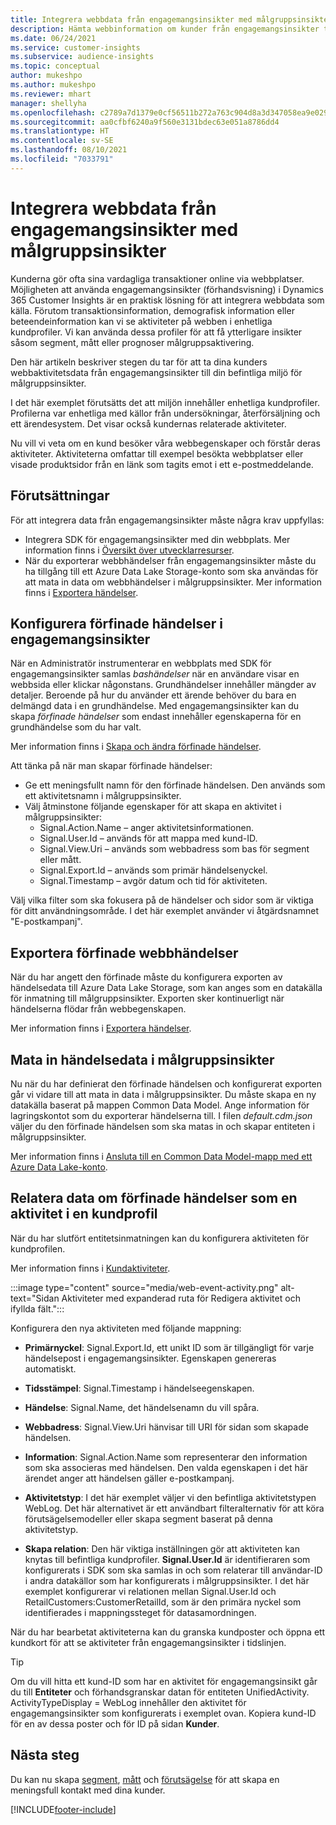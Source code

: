 ```yaml
---
title: Integrera webbdata från engagemangsinsikter med målgruppsinsikter
description: Hämta webbinformation om kunder från engagemangsinsikter till målgruppsinsikter.
ms.date: 06/24/2021
ms.service: customer-insights
ms.subservice: audience-insights
ms.topic: conceptual
author: mukeshpo
ms.author: mukeshpo
ms.reviewer: mhart
manager: shellyha
ms.openlocfilehash: c2789a7d1379e0cf56511b272a763c904d8a3d347058ea9e029aaff0f723a028
ms.sourcegitcommit: aa0cfbf6240a9f560e3131bdec63e051a8786dd4
ms.translationtype: HT
ms.contentlocale: sv-SE
ms.lasthandoff: 08/10/2021
ms.locfileid: "7033791"
---
```

# <a name="integrate-web-data-from-engagement-insights-with-audience-insights"></a>Integrera webbdata från engagemangsinsikter med målgruppsinsikter

Kunderna gör ofta sina vardagliga transaktioner online via webbplatser. Möjligheten att använda engagemangsinsikter (förhandsvisning) i Dynamics 365 Customer Insights är en praktisk lösning för att integrera webbdata som källa. Förutom transaktionsinformation, demografisk information eller beteendeinformation kan vi se aktiviteter på webben i enhetliga kundprofiler. Vi kan använda dessa profiler för att få ytterligare insikter såsom segment, mått eller prognoser målgruppsaktivering.

Den här artikeln beskriver stegen du tar för att ta dina kunders webbaktivitetsdata från engagemangsinsikter till din befintliga miljö för målgruppsinsikter.

I det här exemplet förutsätts det att miljön innehåller enhetliga kundprofiler. Profilerna var enhetliga med källor från undersökningar, återförsäljning och ett ärendesystem. Det visar också kundernas relaterade aktiviteter. 

Nu vill vi veta om en kund besöker våra webbegenskaper och förstår deras aktiviteter. Aktiviteterna omfattar till exempel besökta webbplatser eller visade produktsidor från en länk som tagits emot i ett e-postmeddelande.

## <a name="prerequisites"></a>Förutsättningar

För att integrera data från engagemangsinsikter måste några krav uppfyllas: 

- Integrera SDK för engagemangsinsikter med din webbplats. Mer information finns i [Översikt över utvecklarresurser](../engagement-insights/developer-resources.md).
- När du exporterar webbhändelser från engagemangsinsikter måste du ha tillgång till ett Azure Data Lake Storage-konto som ska användas för att mata in data om webbhändelser i målgruppsinsikter. Mer information finns i [Exportera händelser](../engagement-insights/export-events.md).

## <a name="configure-refined-events-in-engagement-insights"></a>Konfigurera förfinade händelser i engagemangsinsikter

När en Administratör instrumenterar en webbplats med SDK för engagemangsinsikter samlas *bashändelser* när en användare visar en webbsida eller klickar någonstans. Grundhändelser innehåller mängder av detaljer. Beroende på hur du använder ett ärende behöver du bara en delmängd data i en grundhändelse. Med engagemangsinsikter kan du skapa *förfinade händelser* som endast innehåller egenskaperna för en grundhändelse som du har valt.     

Mer information finns i [Skapa och ändra förfinade händelser](../engagement-insights/refined-events.md).

Att tänka på när man skapar förfinade händelser: 

- Ge ett meningsfullt namn för den förfinade händelsen. Den används som ett aktivitetsnamn i målgruppsinsikter.
- Välj åtminstone följande egenskaper för att skapa en aktivitet i målgruppsinsikter: 
    - Signal.Action.Name – anger aktivitetsinformationen.
    - Signal.User.Id – används för att mappa med kund-ID.
    - Signal.View.Uri – används som webbadress som bas för segment eller mått.
    - Signal.Export.Id – används som primär händelsenyckel.
    - Signal.Timestamp – avgör datum och tid för aktiviteten.

Välj vilka filter som ska fokusera på de händelser och sidor som är viktiga för ditt användningsområde. I det här exemplet använder vi åtgärdsnamnet "E-postkampanj".

## <a name="export-the-refined-web-events"></a>Exportera förfinade webbhändelser 

När du har angett den förfinade måste du konfigurera exporten av händelsedata till Azure Data Lake Storage, som kan anges som en datakälla för inmatning till målgruppsinsikter. Exporten sker kontinuerligt när händelserna flödar från webbegenskapen.

Mer information finns i [Exportera händelser](../engagement-insights/export-events.md).

## <a name="ingest-event-data-to-audience-insights"></a>Mata in händelsedata i målgruppsinsikter

Nu när du har definierat den förfinade händelsen och konfigurerat exporten går vi vidare till att mata in data i målgruppsinsikter. Du måste skapa en ny datakälla baserat på mappen Common Data Model. Ange information för lagringskontot som du exporterar händelserna till. I filen *default.cdm.json* väljer du den förfinade händelsen som ska matas in och skapar entiteten i målgruppsinsikter.

Mer information finns i [Ansluta till en Common Data Model-mapp med ett Azure Data Lake-konto](connect-common-data-model.md).


## <a name="relate-refined-event-data-as-an-activity-of-a-customer-profile"></a>Relatera data om förfinade händelser som en aktivitet i en kundprofil

När du har slutfört entitetsinmatningen kan du konfigurera aktiviteten för kundprofilen.

Mer information finns i [Kundaktiviteter](activities.md).

:::image type="content" source="media/web-event-activity.png" alt-text="Sidan Aktiviteter med expanderad ruta för Redigera aktivitet och ifyllda fält.":::

Konfigurera den nya aktiviteten med följande mappning: 

- **Primärnyckel**: Signal.Export.Id, ett unikt ID som är tillgängligt för varje händelsepost i engagemangsinsikter. Egenskapen genereras automatiskt.

- **Tidsstämpel**: Signal.Timestamp i händelseegenskapen.

- **Händelse**: Signal.Name, det händelsenamn du vill spåra.

- **Webbadress**: Signal.View.Uri hänvisar till URI för sidan som skapade händelsen.

- **Information**: Signal.Action.Name som representerar den information som ska associeras med händelsen. Den valda egenskapen i det här ärendet anger att händelsen gäller e-postkampanj.

- **Aktivitetstyp**: I det här exemplet väljer vi den befintliga aktivitetstypen WebLog. Det här alternativet är ett användbart filteralternativ för att köra förutsägelsemodeller eller skapa segment baserat på denna aktivitetstyp.

- **Skapa relation**: Den här viktiga inställningen gör att aktiviteten kan knytas till befintliga kundprofiler. **Signal.User.Id** är identifieraren som konfigurerats i SDK som ska samlas in och som relaterar till användar-ID i andra datakällor som har konfigurerats i målgruppsinsikter. I det här exemplet konfigurerar vi relationen mellan Signal.User.Id och RetailCustomers:CustomerRetailId, som är den primära nyckel som identifierades i mappningssteget för datasamordningen.

När du har bearbetat aktiviteterna kan du granska kundposter och öppna ett kundkort för att se aktiviteter från engagemangsinsikter i tidslinjen. 

> [!TIP]
> Om du vill hitta ett kund-ID som har en aktivitet för engagemangsinsikt går du till **Entiteter** och förhandsgranskar datan för entiteten UnifiedActivity. ActivityTypeDisplay = WebLog innehåller den aktivitet för engagemangsinsikter som konfigurerats i exemplet ovan. Kopiera kund-ID för en av dessa poster och för ID på sidan **Kunder**.

## <a name="next-steps"></a>Nästa steg

Du kan nu skapa [segment](segments.md), [mått](measures.md) och [förutsägelse](predictions.md) för att skapa en meningsfull kontakt med dina kunder.


[!INCLUDE[footer-include](../includes/footer-banner.md)]
